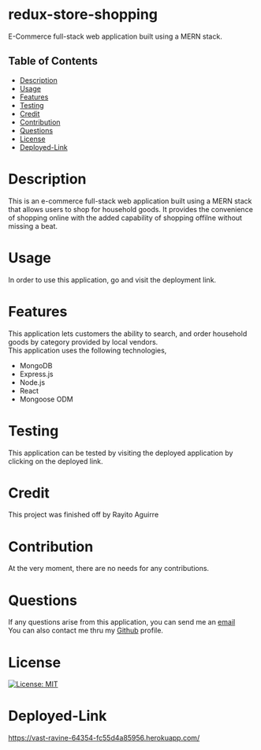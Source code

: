 # redux-store-shopping
E-Commerce full-stack web application built using a MERN stack.

## Table of Contents
- [Description](#description)
- [Usage](#usage)
- [Features](#features)
- [Testing](#testing)
- [Credit](#credit)
- [Contribution](#contribution)
- [Questions](#questions)
- [License](#license)
- [Deployed-Link](#deployed-link)

# Description
This is an e-commerce full-stack web application built using a MERN stack that allows users to shop for household goods. It provides the convenience of shopping online with the added capability of shopping offilne without missing a beat.

# Usage
In order to use this application, go and visit the deployment link.
# Features
This application lets customers the ability to search, and order household goods by category provided by local vendors. <br>
This application uses the following technologies, <br>
- MongoDB
- Express.js
- Node.js
- React
- Mongoose ODM

# Testing
This application can be tested by visiting the deployed application by clicking on the deployed link. 
# Credit
This project was finished off by Rayito Aguirre
# Contribution
At the very moment, there are no needs for any contributions.
# Questions
If any questions arise from this application, you can send me an [email](rayito.aguirre94@gmail.com)<br>
You can also contact me thru my [Github](https:github.com/itsrayito) profile.
# License
[![License: MIT](https://img.shields.io/badge/License-MIT-yellow.svg)](https://opensource.org/license/MIT)
# Deployed-Link
https://vast-ravine-64354-fc55d4a85956.herokuapp.com/